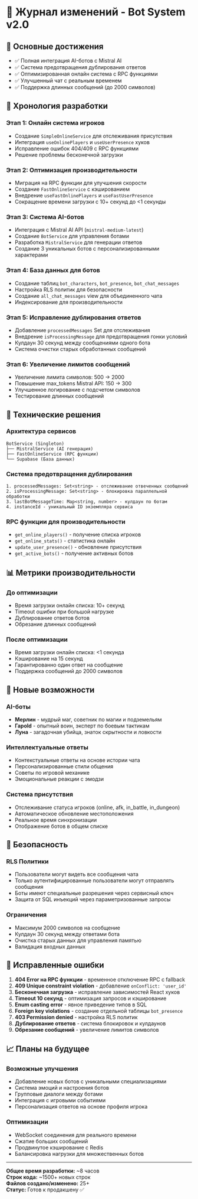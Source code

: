# 📝 Журнал изменений - Bot System v2.0

## 🎯 Основные достижения
- ✅ Полная интеграция AI-ботов с Mistral AI
- ✅ Система предотвращения дублирования ответов
- ✅ Оптимизированная онлайн система с RPC функциями
- ✅ Улучшенный чат с реальным временем
- ✅ Поддержка длинных сообщений (до 2000 символов)

## 📅 Хронология разработки

### Этап 1: Онлайн система игроков
- Создание `SimpleOnlineService` для отслеживания присутствия
- Интеграция `useOnlinePlayers` и `useUserPresence` хуков
- Исправление ошибок 404/409 с RPC функциями
- Решение проблемы бесконечной загрузки

### Этап 2: Оптимизация производительности
- Миграция на RPC функции для улучшения скорости
- Создание `FastOnlineService` с кэшированием
- Внедрение `useFastOnlinePlayers` и `useFastUserPresence`
- Сокращение времени загрузки с 10+ секунд до <1 секунды

### Этап 3: Система AI-ботов
- Интеграция с Mistral AI API (`mistral-medium-latest`)
- Создание `BotService` для управления ботами
- Разработка `MistralService` для генерации ответов
- Создание 3 уникальных ботов с персонализированными характерами

### Этап 4: База данных для ботов
- Создание таблиц `bot_characters`, `bot_presence`, `bot_chat_messages`
- Настройка RLS политик для безопасности
- Создание `all_chat_messages` view для объединенного чата
- Индексирование для производительности

### Этап 5: Исправление дублирования ответов
- Добавление `processedMessages` Set для отслеживания
- Внедрение `isProcessingMessage` для предотвращения гонки условий
- Кулдаун 30 секунд между сообщениями одного бота
- Система очистки старых обработанных сообщений

### Этап 6: Увеличение лимитов сообщений
- Увеличение лимита символов: 500 → 2000
- Повышение max_tokens Mistral API: 150 → 300
- Улучшенное логирование с подсчетом символов
- Тестирование длинных сообщений

## 🔧 Технические решения

### Архитектура сервисов
```
BotService (Singleton)
├── MistralService (AI генерация)
├── FastOnlineService (RPC функции)
└── Supabase (База данных)
```

### Система предотвращения дублирования
```
1. processedMessages: Set<string> - отслеживание отвеченных сообщений
2. isProcessingMessage: Set<string> - блокировка параллельной обработки
3. lastBotMessageTime: Map<string, number> - кулдаун по ботам
4. instanceId - уникальный ID экземпляра сервиса
```

### RPC функции для производительности
- `get_online_players()` - получение списка игроков
- `get_online_stats()` - статистика онлайн
- `update_user_presence()` - обновление присутствия
- `get_active_bots()` - получение активных ботов

## 📊 Метрики производительности

### До оптимизации
- Время загрузки онлайн списка: 10+ секунд
- Timeout ошибки при большой нагрузке
- Дублирование ответов ботов
- Обрезание длинных сообщений

### После оптимизации
- Время загрузки онлайн списка: <1 секунда
- Кэширование на 15 секунд
- Гарантированно один ответ на сообщение
- Поддержка сообщений до 2000 символов

## 🚀 Новые возможности

### AI-боты
- **Мерлин** - мудрый маг, советник по магии и подземельям
- **Гароld** - опытный воин, эксперт по боевым тактикам  
- **Луна** - загадочная убийца, знаток скрытности и ловкости

### Интеллектуальные ответы
- Контекстуальные ответы на основе истории чата
- Персонализированные стили общения
- Советы по игровой механике
- Эмоциональные реакции с эмодзи

### Система присутствия
- Отслеживание статуса игроков (online, afk, in_battle, in_dungeon)
- Автоматическое обновление местоположения
- Реальное время синхронизации
- Отображение ботов в общем списке

## 🔐 Безопасность

### RLS Политики
- Пользователи могут видеть все сообщения чата
- Только аутентифицированные пользователи могут отправлять сообщения
- Боты имеют специальные разрешения через сервисный ключ
- Защита от SQL инъекций через параметризованные запросы

### Ограничения
- Максимум 2000 символов на сообщение
- Кулдаун 30 секунд между ответами бота
- Очистка старых данных для управления памятью
- Валидация входных данных

## 🐛 Исправленные ошибки

1. **404 Error на RPC функции** - временное отключение RPC с fallback
2. **409 Unique constraint violation** - добавление `onConflict: 'user_id'`
3. **Бесконечная загрузка** - исправление зависимостей React хуков
4. **Timeout 10 секунд** - оптимизация запросов и кэширование
5. **Enum casting error** - явное приведение типов в SQL
6. **Foreign key violations** - создание отдельной таблицы `bot_presence`
7. **403 Permission denied** - настройка RLS политик
8. **Дублирование ответов** - система блокировок и кулдаунов
9. **Обрезание сообщений** - увеличение лимитов символов

## 📈 Планы на будущее

### Возможные улучшения
- Добавление новых ботов с уникальными специализациями
- Система эмоций и настроения ботов
- Групповые диалоги между ботами
- Интеграция с игровыми событиями
- Персонализация ответов на основе профиля игрока

### Оптимизации
- WebSocket соединения для реального времени
- Сжатие больших сообщений
- Продвинутое кэширование с Redis
- Балансировка нагрузки для множественных ботов

---
**Общее время разработки:** ~8 часов  
**Строк кода:** ~1500+ новых строк  
**Файлов создано/изменено:** 25+  
**Статус:** Готов к продакшену ✅
